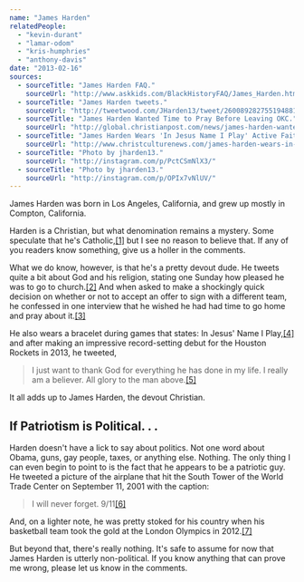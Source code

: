 ```yaml
---
name: "James Harden"
relatedPeople:
  - "kevin-durant"
  - "lamar-odom"
  - "kris-humphries"
  - "anthony-davis"
date: "2013-02-16"
sources:
  - sourceTitle: "James Harden FAQ."
    sourceUrl: "http://www.askkids.com/BlackHistoryFAQ/James_Harden.html"
  - sourceTitle: "James Harden tweets."
    sourceUrl: "http://tweetwood.com/JHarden13/tweet/260089282755194881"
  - sourceTitle: "James Harden Wanted Time to Pray Before Leaving OKC."
    sourceUrl: "http://global.christianpost.com/news/james-harden-wanted-time-to-pray-before-leaving-okc-84599/cpt"
  - sourceTitle: "James Harden Wears 'In Jesus Name I Play' Active Faith Wristbands."
    sourceUrl: "http://www.christculturenews.com/james-harden-wears-in-jesus-name-i-play-active-faith-wristbands/"
  - sourceTitle: "Photo by jharden13."
    sourceUrl: "http://instagram.com/p/PctCSmNlX3/"
  - sourceTitle: "Photo by jharden13."
    sourceUrl: "http://instagram.com/p/OPIx7vNlUV/"
---
```


James Harden was born in Los Angeles, California, and grew up mostly in Compton, California.

Harden is a Christian, but what denomination remains a mystery. Some speculate that he's Catholic,<a class="source-citation" href="#http://www.askkids.com/BlackHistoryFAQ/James_Harden.html" title="James Harden FAQ.">[1]</a> but I see no reason to believe that. If any of you readers know something, give us a holler in the comments.

What we do know, however, is that he's a pretty devout dude. He tweets quite a bit about God and his religion, stating one Sunday how pleased he was to go to church.<a class="source-citation" href="#http://tweetwood.com/JHarden13/tweet/260089282755194881" title="James Harden tweets.">[2]</a> And when asked to make a shockingly quick decision on whether or not to accept an offer to sign with a different team, he confessed in one interview that he wished he had had time to go home and pray about it.<a class="source-citation" href="#http://global.christianpost.com/news/james-harden-wanted-time-to-pray-before-leaving-okc-84599/cpt" title="James Harden Wanted Time to Pray Before Leaving OKC.">[3]</a>

He also wears a bracelet during games that states: In Jesus' Name I Play,<a class="source-citation" href="#http://www.christculturenews.com/james-harden-wears-in-jesus-name-i-play-active-faith-wristbands/" title="James Harden Wears &apos;In Jesus Name I Play&apos; Active Faith Wristbands.">[4]</a> and after making an impressive record-setting debut for the Houston Rockets in 2013, he tweeted,

>I just want to thank God for everything he has done in my life. I really am a believer. All glory to the man above.<a class="source-citation" href="#http://global.christianpost.com/news/james-harden-wanted-time-to-pray-before-leaving-okc-84599/cpt" title="James Harden Wanted Time to Pray Before Leaving OKC.">[5]</a>

It all adds up to James Harden, the devout Christian.


## If Patriotism is Political. . .

Harden doesn't have a lick to say about politics. Not one word about Obama, guns, gay people, taxes, or anything else. Nothing. The only thing I can even begin to point to is the fact that he appears to be a patriotic guy. He tweeted a picture of the airplane that hit the South Tower of the World Trade Center on September 11, 2001 with the caption:

>I will never forget. 9/11<a class="source-citation" href="#http://instagram.com/p/PctCSmNlX3/" title="Photo by jharden13.">[6]</a>

And, on a lighter note, he was pretty stoked for his country when his basketball team took the gold at the London Olympics in 2012.<a class="source-citation" href="#http://instagram.com/p/OPIx7vNlUV/" title="Photo by jharden13.">[7]</a>

But beyond that, there's really nothing. It's safe to assume for now that James Harden is utterly non-political. If you know anything that can prove me wrong, please let us know in the comments.